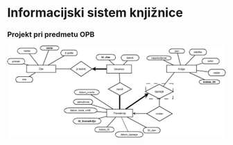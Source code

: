 # Informacijski sistem knjižnice
### Projekt pri predmetu OPB
![alt text](https://github.com/melamalej/Knjiznica/blob/master/ERdiagram.jpeg)
